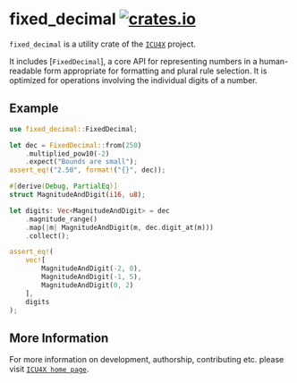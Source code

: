 # fixed_decimal [![crates.io](http://meritbadge.herokuapp.com/fixed_decimal)](https://crates.io/crates/fixed_decimal)

`fixed_decimal` is a utility crate of the [`ICU4X`] project.

It includes [`FixedDecimal`], a core API for representing numbers in a human-readable form
appropriate for formatting and plural rule selection. It is optimized for operations involving
the individual digits of a number.

## Example

```rust
use fixed_decimal::FixedDecimal;

let dec = FixedDecimal::from(250)
    .multiplied_pow10(-2)
    .expect("Bounds are small");
assert_eq!("2.50", format!("{}", dec));

#[derive(Debug, PartialEq)]
struct MagnitudeAndDigit(i16, u8);

let digits: Vec<MagnitudeAndDigit> = dec
    .magnitude_range()
    .map(|m| MagnitudeAndDigit(m, dec.digit_at(m)))
    .collect();

assert_eq!(
    vec![
        MagnitudeAndDigit(-2, 0),
        MagnitudeAndDigit(-1, 5),
        MagnitudeAndDigit(0, 2)
    ],
    digits
);
```

[`ICU4X`]: ../icu/index.html

## More Information

For more information on development, authorship, contributing etc. please visit [`ICU4X home page`](https://github.com/unicode-org/icu4x).
